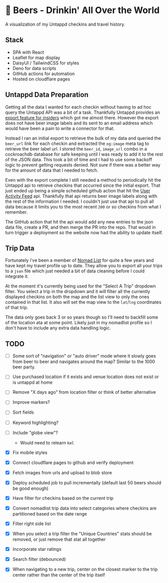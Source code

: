 # 🍺 Beers - Drinkin' All Over the World

A visualization of my Untappd checkins and travel history.

## Stack

- SPA with React
- Leaflet for map display
- DaisyUI / TailwindCSS for styles
- Deno for data scripts
- GitHub actions for automation
- Hosted on cloudflare pages

## Untappd Data Preparation

Getting all the data I wanted for each checkin without having to ad hoc query the Untappd API was a bit of a task. Thankfully Untappd provides an [export feature for insiders](https://help.untappd.com/hc/en-us/articles/360034506171-Where-can-I-find-the-Exportable-Data-feature-) which got me almost there. However the export does not have beer image labels and its sent to an email address which would have been a pain to write a connector for that.

Instead I ran an initial export to retrieve the bulk of my data and queried the `beer_url` link for each checkin and extracted the `og:image` meta tag to retrieve the beer label url. I stored the `beer_id`, `image_url` combo in a cockroachdb database for safe keeping until I was ready to add it to the rest of the JSON data. This took a bit of time and I had to use some backoff logic to prevent getting requests denied. Not sure if there was a better way for the amount of data that I needed to fetch.

Even with the export complete I still needed a method to periodically hit the Untappd api to retrieve checkins that occurred since the initial export. That just ended up being a simple scheduled github action that hit the [User Activity Feed](https://untappd.com/api/docs#useractivityfeed) api. Thankfully that api returns beer image labels along with the rest of the information I needed. I couldn't just use that api to pull all data because it limits you to the most recent `200` or so checkins from what I remember.

The GitHub action that hit the api would add any new entries to the json data file, create a PR, and then merge the PR into the repo. That would in turn trigger a deployment so the website now had the ability to update itself.

## Trip Data

Fortunately i've been a member of [Nomad List](https://nomadlist.com/) for quite a few years and have kept my travel profile up to date. They allow you to export all your trips to a `json` file which just needed a bit of data cleaning before I could integrate it.

At the moment it's currently being used for the "Select A Trip" dropdown filter. You select a trip in the dropdown and it will filter all the currently displayed checkins on both the map and the list view to only the ones contained in that list. It also will set the map view to the `lat`/`lng` coordinates of that trip.

The data only goes back 3 or so years though so I'll need to backfill some of the location ata at some point. Likely just in my nomadlist profile so I don't have to include any extra data handling logic.

## TODO

- [ ] Some sort of "navigation" or "auto driver" mode where it slowly goes from beer to beer and navigates around the map? Similar to the 1000 beer party.
- [ ] Use purchased location if it exists and venue location does not exist or is untappd at home
- [ ] Remove "X days ago" from location filter or think of better alternative
- [ ] Improve markers?
- [ ] Sort fields
- [ ] Keyword highlighting?
- [ ] Include "globe view"?
  - Would need to relearn `kml`

- [x] Fix mobile styles
- [x] Connect cloudflare pages to github and verify deployment
- [x] Fetch images from urls and upload to blob store
- [x] Deploy scheduled job to pull incrementally (default last 50 beers should be good enough)
- [x] Have filter for checkins based on the current trip
- [x] Convert nomadlist trip data into select categories where checkins are partitioned based on the date range
- [x] Filter right side list
- [x] When you select a trip filter the "Unique Countries" stats should be removed, or just remove that stat all together
- [x] Incorporate star ratings
- [x] Search filter (debounced)
- [x] When navigating to a new trip, center on the closest marker to the trip center rather than the center of the trip itself
